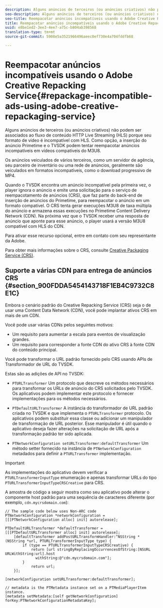 ```yaml
---
description: Alguns anúncios de terceiros (ou anúncios criativos) não podem ser associados ao fluxo de conteúdo HTTP Live Streaming (HLS) porque seu formato de vídeo é incompatível com HLS. Como opção, a inserção do anúncio Primetime e o TVSDK podem tentar reempacotar anúncios incompatíveis em vídeos compatíveis do M3U8.
seo-description: Alguns anúncios de terceiros (ou anúncios criativos) não podem ser associados ao fluxo de conteúdo HTTP Live Streaming (HLS) porque seu formato de vídeo é incompatível com HLS. Como opção, a inserção do anúncio Primetime e o TVSDK podem tentar reempacotar anúncios incompatíveis em vídeos compatíveis do M3U8.
seo-title: Reempacotar anúncios incompatíveis usando o Adobe Creative Repacking Service
title: Reempacotar anúncios incompatíveis usando o Adobe Creative Repacking Service
uuid: e8be1ed2-3ee3-4ee7-a75c-b804ab398568
translation-type: tm+mt
source-git-commit: 5908e5a3521966496aeec0ef730e4a704fddfb68

---
```



# Reempacotar anúncios incompatíveis usando o Adobe Creative Repacking Service{#repackage-incompatible-ads-using-adobe-creative-repackaging-service}

Alguns anúncios de terceiros (ou anúncios criativos) não podem ser associados ao fluxo de conteúdo HTTP Live Streaming (HLS) porque seu formato de vídeo é incompatível com HLS. Como opção, a inserção do anúncio Primetime e o TVSDK podem tentar reempacotar anúncios incompatíveis em vídeos compatíveis do M3U8.

Os anúncios veiculados de vários terceiros, como um servidor de agência, seu parceiro de inventário ou uma rede de anúncios, geralmente são veiculados em formatos incompatíveis, como o download progressivo de MP4.

Quando o TVSDK encontra um anúncio incompatível pela primeira vez, o player ignora o anúncio e emite uma solicitação para o serviço de reempacotamento de anúncios (CRS), que faz parte do back-end de inserção de anúncios do Primetime, para reempacotar o anúncio em um formato compatível. O CRS tenta gerar execuções M3U8 de taxa múltipla do anúncio e armazena essas execuções no Primetime Content Delivery Network (CDN). Na próxima vez que o TVSDK receber uma resposta de anúncio que aponte para esse anúncio, o player usará a versão M3U8 compatível com HLS do CDN.

Para ativar esse recurso opcional, entre em contato com seu representante da Adobe.

Para obter mais informações sobre o CRS, consulte [Creative Packaging Service (CRS)](https://helpx.adobe.com/content/dam/help/en/primetime/guides/crs.pdf).

## Suporte a várias CDN para entrega de anúncios CRS {#section_900FDDA5454143718F1EB4C9732C8E1C}

Embora o cenário padrão do Creative Repacking Service (CRS) seja o de usar uma Content Data Network (CDN), você pode implantar ativos CRS em mais de um CDN.

Você pode usar várias CDNs pelos seguintes motivos:

* Um requisito para aumentar a escala para eventos de visualização grandes.
* Um requisito para corresponder a fonte CDN do ativo CRS à fonte CDN do conteúdo principal.

Você pode transformar o URL padrão fornecido pelo CRS usando APIs de Transformador de URL do TVSDK.

Estas são as adições de API no TVSDK:

* `PTURLTransformer` Um protocolo que descreve os métodos necessários para transformar os URLs de anúncio do CRS solicitados pelo TVSDK. Os aplicativos podem implementar este protocolo e fornecer implementações para os métodos necessários.

* `PTDefaultURLTransformer` A instância do transformador de URL padrão criada no TVSDK e que implementa o `PTURLTransformer` protocolo. Os aplicativos podem substituir essa classe ou adicionar um manipulador de transformação de URL posterior. Esse manipulador é útil quando o aplicativo deseja fazer alterações na solicitação de URL após a transformação padrão ter sido aplicada.

* `PTNetworkConfiguration setURLTransformer:defaultTransformer` Um método setter fornecido na instância de `PTNetworkConfiguration` metadados para definir a `PTURLTransformer` implementação.

>[!IMPORTANT]
>
>As implementações do aplicativo devem verificar a `PTURLTransformerInputType` enumeração e apenas transformar URLs do tipo `PTURLTransformerInputTypeCRSCreative` para CRS.

A amostra de código a seguir mostra como seu aplicativo pode alterar o componente host padrão para uma sequência de caracteres diferente (por exemplo, `cdn.mycrsdomain.com`):

```
// The sample code below uses Non-ARC code 
PTNetworkConfiguration *networkConfiguration = [[[PTNetworkConfiguration alloc] init] autorelease]; 
   
PTDefaultURLTransformer *defaultTransformer = [[[PTDefaultURLTransformer alloc] init] autorelease]; 
    [defaultTransformer addPostURLTransformHandler:^NSString *(NSString *url, PTURLTransformerInputType type) { 
        if (type == PTURLTransformerInputTypeCRSCreative) { 
            return [url stringByReplacingOccurrencesOfString:[NSURL URLWithString:url].host  
              withString:@"cdn.mycrsdomain.com"]; 
        } 
            return url; 
    }]; 
  
[networkConfiguration setURLTransformer:defaultTransformer]; 
   
// metadata is the PTMetadata instance set on a PTMediaPlayerItem instance. 
[metadata setMetadata:[self getNetworkConfiguration] forKey:PTNetworkConfigurationMetadataKey];
```

